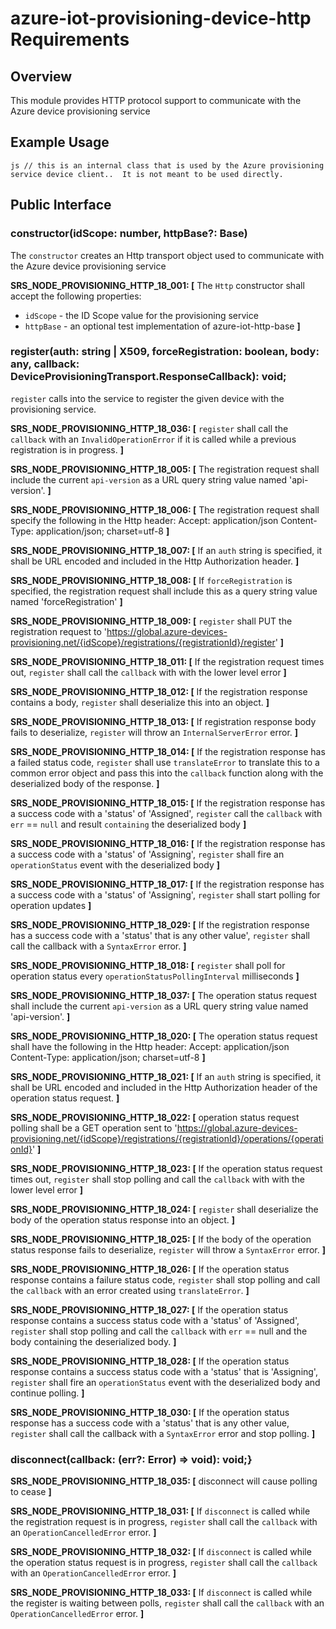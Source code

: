 # azure-iot-provisioning-device-http Requirements

## Overview
This module provides HTTP protocol support to communicate with the Azure device provisioning service

## Example Usage
``js
  // this is an internal class that is used by the Azure provisioning service device client..  It is not meant to be used directly.
``

## Public Interface

### constructor(idScope: number, httpBase?: Base)
The `constructor` creates an Http transport object used to communicate with the Azure device provisioning service

**SRS_NODE_PROVISIONING_HTTP_18_001: [** The `Http` constructor shall accept the following properties:
  - `idScope` - the ID Scope value for the provisioning service
  - `httpBase` - an optional test implementation of azure-iot-http-base **]**


### register(auth: string | X509, forceRegistration: boolean, body: any, callback: DeviceProvisioningTransport.ResponseCallback): void;
`register` calls into the service to register the given device with the provisioning service.

**SRS_NODE_PROVISIONING_HTTP_18_036: [** `register` shall call the `callback` with an `InvalidOperationError` if it is called while a previous registration is in progress. **]**

**SRS_NODE_PROVISIONING_HTTP_18_005: [** The registration request shall include the current `api-version` as a URL query string value named 'api-version'. **]**

**SRS_NODE_PROVISIONING_HTTP_18_006: [** The registration request shall specify the following in the Http header:
  Accept: application/json
  Content-Type: application/json; charset=utf-8 **]**

**SRS_NODE_PROVISIONING_HTTP_18_007: [** If an `auth` string is specified, it shall be URL encoded and included in the Http Authorization header. **]**

**SRS_NODE_PROVISIONING_HTTP_18_008: [** If `forceRegistration` is specified, the registration request shall include this as a query string value named 'forceRegistration' **]**

**SRS_NODE_PROVISIONING_HTTP_18_009: [** `register` shall PUT the registration request to 'https://global.azure-devices-provisioning.net/{idScope}/registrations/{registrationId}/register' **]**

**SRS_NODE_PROVISIONING_HTTP_18_011: [** If the registration request times out, `register` shall call the `callback` with with the lower level error **]**

**SRS_NODE_PROVISIONING_HTTP_18_012: [** If the registration response contains a body, `register` shall deserialize this into an object. **]**

**SRS_NODE_PROVISIONING_HTTP_18_013: [** If registration response body fails to deserialize, `register` will throw an `InternalServerError` error. **]**

**SRS_NODE_PROVISIONING_HTTP_18_014: [** If the registration response has a failed status code, `register` shall use `translateError` to translate this to a common error object and pass this into the `callback` function along with the deserialized body of the response. **]**

**SRS_NODE_PROVISIONING_HTTP_18_015: [** If the registration response has a success code with a 'status' of 'Assigned', `register` call the `callback` with `err` == `null` and result `containing` the deserialized body **]**

**SRS_NODE_PROVISIONING_HTTP_18_016: [** If the registration response has a success code with a 'status' of 'Assigning', `register` shall fire an `operationStatus` event with the deserialized body **]**

**SRS_NODE_PROVISIONING_HTTP_18_017: [** If the registration response has a success code with a 'status' of 'Assigning', `register` shall start polling for operation updates **]**

**SRS_NODE_PROVISIONING_HTTP_18_029: [** If the registration response has a success code with a 'status' that is any other value', `register` shall call the callback with a `SyntaxError` error. **]**

**SRS_NODE_PROVISIONING_HTTP_18_018: [** `register` shall poll for operation status every `operationStatusPollingInterval` milliseconds **]**

**SRS_NODE_PROVISIONING_HTTP_18_037: [** The operation status request shall include the current `api-version` as a URL query string value named 'api-version'. **]**

**SRS_NODE_PROVISIONING_HTTP_18_020: [** The operation status request shall have the following in the Http header:
  Accept: application/json
  Content-Type: application/json; charset=utf-8 **]**

**SRS_NODE_PROVISIONING_HTTP_18_021: [** If an `auth` string is specified, it shall be URL encoded and included in the Http Authorization header of the operation status request. **]**

**SRS_NODE_PROVISIONING_HTTP_18_022: [** operation status request polling shall be a GET operation sent to 'https://global.azure-devices-provisioning.net/{idScope}/registrations/{registrationId}/operations/{operationId}' **]**

**SRS_NODE_PROVISIONING_HTTP_18_023: [** If the operation status request times out, `register` shall stop polling and call the `callback` with with the lower level error **]**

**SRS_NODE_PROVISIONING_HTTP_18_024: [** `register` shall deserialize the body of the operation status response into an object. **]**

**SRS_NODE_PROVISIONING_HTTP_18_025: [** If the body of the operation status response fails to deserialize, `register` will throw a `SyntaxError` error. **]**

**SRS_NODE_PROVISIONING_HTTP_18_026: [** If the operation status response contains a failure status code, `register` shall stop polling and call the `callback` with an error created using `translateError`. **]**

**SRS_NODE_PROVISIONING_HTTP_18_027: [** If the operation status response contains a success status code with a 'status' of 'Assigned', `register` shall stop polling and call the `callback` with `err` == null and the body containing the deserialized body. **]**

**SRS_NODE_PROVISIONING_HTTP_18_028: [** If the operation status response contains a success status code with a 'status' that is 'Assigning', `register` shall fire an `operationStatus` event with the deserialized body and continue polling. **]**

**SRS_NODE_PROVISIONING_HTTP_18_030: [** If the operation status response has a success code with a 'status' that is any other value, `register` shall call the callback with a `SyntaxError` error and stop polling. **]**


### disconnect(callback: (err?: Error) => void): void;}

**SRS_NODE_PROVISIONING_HTTP_18_035: [** disconnect will cause polling to cease **]**

**SRS_NODE_PROVISIONING_HTTP_18_031: [** If `disconnect` is called while the registration request is in progress, `register` shall call the `callback` with an `OperationCancelledError` error. **]**

**SRS_NODE_PROVISIONING_HTTP_18_032: [** If `disconnect` is called while the operation status request is in progress, `register` shall call the `callback` with an `OperationCancelledError` error. **]**

**SRS_NODE_PROVISIONING_HTTP_18_033: [** If `disconnect` is called while the register is waiting between polls, `register` shall call the `callback` with an `OperationCancelledError` error. **]**


